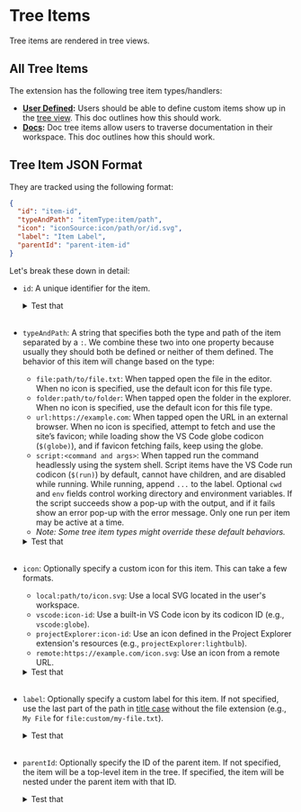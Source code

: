 # Tree Items

Tree items are rendered in tree views.

## All Tree Items

The extension has the following tree item types/handlers:

[//]: # "{ TODO: In future, autogenerate this list }"

- **[User Defined](/design_docs/tree_items/user_defined_tree_items.md):** Users should be able to define custom items show up in the [tree view](/design_docs/project_explorer.md#rendering-tree-items). This doc outlines how this should work.
- **[Docs](/design_docs/tree_items/doc_tree_items/doc_tree_items.md):** Doc tree items allow users to traverse documentation in their workspace. This doc outlines how this should work.

## Tree Item JSON Format

They are tracked using the following format:

```json
{
  "id": "item-id",
  "typeAndPath": "itemType:item/path",
  "icon": "iconSource:icon/path/or/id.svg",
  "label": "Item Label",
  "parentId": "parent-item-id"
}
```

Let's break these down in detail:

- `id`: A unique identifier for the item.
  <details>
  <summary>Test that</summary>

  - TODO...

  [How to Test](/design_docs/vscode_extensions.md#testing)

  </details><br>

- `typeAndPath`: A string that specifies both the type and path of the item separated by a `:`. We combine these two into one property because usually they should both be defined or neither of them defined. The behavior of this item will change based on the type:

  - `file:path/to/file.txt`: When tapped open the file in the editor. When no icon is specified, use the default icon for this file type.
  - `folder:path/to/folder`: When tapped open the folder in the explorer. When no icon is specified, use the default icon for this file type.
  - `url:https://example.com`: When tapped open the URL in an external browser. When no icon is specified, attempt to fetch and use the site’s favicon; while loading show the VS Code globe codicon (`$(globe)`), and if favicon fetching fails, keep using the globe.
  - `script:<command and args>`: When tapped run the command headlessly using the system shell. Script items have the VS Code run codicon (`$(run)`) by default, cannot have children, and are disabled while running. While running, append `...` to the label. Optional `cwd` and `env` fields control working directory and environment variables. If the script succeeds show a pop-up with the output, and if it fails show an error pop-up with the error message. Only one run per item may be active at a time.
  - _Note: Some tree item types might override these default behaviors._

  <details>
  <summary>Test that</summary>

  - TODO...

  [How to Test](/design_docs/vscode_extensions.md#testing)

  </details><br>

- `icon`: Optionally specify a custom icon for this item. This can take a few formats.

  - `local:path/to/icon.svg`: Use a local SVG located in the user's workspace.
  - `vscode:icon-id`: Use a built-in VS Code icon by its codicon ID (e.g., `vscode:globe`).
  - `projectExplorer:icon-id`: Use an icon defined in the Project Explorer extension's resources (e.g., `projectExplorer:lightbulb`).
  - `remote:https://example.com/icon.svg`: Use an icon from a remote URL.

  <details>
  <summary>Test that</summary>

  - TODO...

  [How to Test](/design_docs/vscode_extensions.md#testing)

  </details><br>

- `label`: Optionally specify a custom label for this item. If not specified, use the last part of the path in [title case](/design_docs/utils/name_casing.md#title-case) without the file extension (e.g., `My File` for `file:custom/my-file.txt`).

  <details>
  <summary>Test that</summary>

  - TODO...

  [How to Test](/design_docs/vscode_extensions.md#testing)

  </details><br>

- `parentId`: Optionally specify the ID of the parent item. If not specified, the item will be a top-level item in the tree. If specified, the item will be nested under the parent item with that ID.
  <details>
  <summary>Test that</summary>

  - TODO...

  [How to Test](/design_docs/vscode_extensions.md#testing)

  </details><br>
